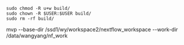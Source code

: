 
```
sudo chmod -R u+w build/
sudo chown -R $USER:$USER build/
sudo rm -rf build/
```
mvp --base-dir /ssd1/wy/workspace2/nextflow_workspace --work-dir /data/wangyang/nf_work


